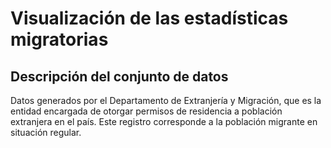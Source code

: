 # Visualización de las estadísticas migratorias

## Descripción del conjunto de datos

Datos generados por el Departamento de Extranjería y Migración, que es la entidad encargada de otorgar permisos de residencia a población extranjera en el país. Este registro corresponde a la población migrante en situación regular.

